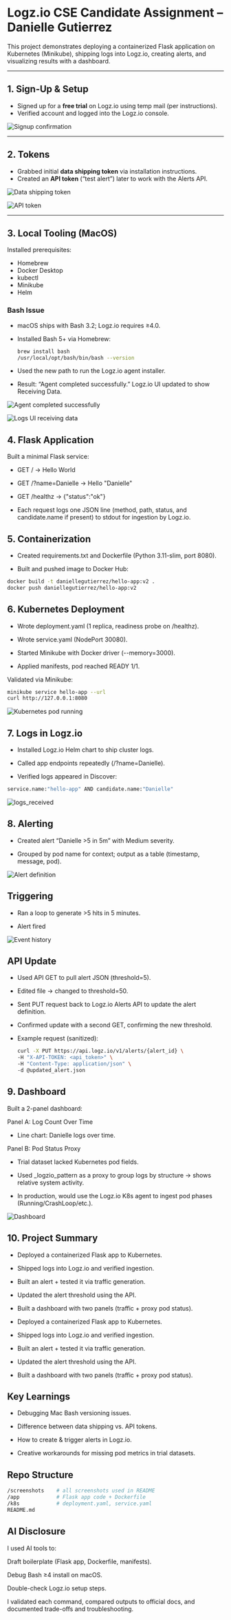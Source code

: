 # Logz.io CSE Candidate Assignment – Danielle Gutierrez

This project demonstrates deploying a containerized Flask application on Kubernetes (Minikube), shipping logs into Logz.io, creating alerts, and visualizing results with a dashboard.

---

## 1. Sign-Up & Setup
- Signed up for a **free trial** on Logz.io using temp mail (per instructions).  
- Verified account and logged into the Logz.io console.  

![Signup confirmation](docs/Signup.png)

---

## 2. Tokens
- Grabbed initial **data shipping token** via installation instructions.  
- Created an **API token** (“test alert”) later to work with the Alerts API.
  
![Data shipping token](docs/Datashippingtoken.png) 

![API token](docs/APItoken.png)  

---

## 3. Local Tooling (MacOS)
Installed prerequisites:  
- Homebrew  
- Docker Desktop  
- kubectl  
- Minikube  
- Helm  

### Bash Issue
- macOS ships with Bash 3.2; Logz.io requires ≥4.0.  
- Installed Bash 5+ via Homebrew:  
  ```bash
  brew install bash
  /usr/local/opt/bash/bin/bash --version
   ```
  
- Used the new path to run the Logz.io agent installer.

- Result: “Agent completed successfully.” Logz.io UI updated to show Receiving Data.

![Agent completed successfully](docs/Agentcompletedsuccessfully.png)  
  
![Logs UI receiving data](docs/Logz.ioUIReceivingData.png)  

## 4. Flask Application

Built a minimal Flask service:

- GET / → Hello World

- GET /?name=Danielle → Hello "Danielle"

- GET /healthz → {"status":"ok"}

- Each request logs one JSON line (method, path, status, and candidate.name if present) to stdout for ingestion by Logz.io.

## 5. Containerization

- Created requirements.txt and Dockerfile (Python 3.11-slim, port 8080).

- Built and pushed image to Docker Hub:
 ```bash
docker build -t daniellegutierrez/hello-app:v2 .
docker push daniellegutierrez/hello-app:v2
```

## 6. Kubernetes Deployment

- Wrote deployment.yaml (1 replica, readiness probe on /healthz).

- Wrote service.yaml (NodePort 30080).

- Started Minikube with Docker driver (--memory=3000).

- Applied manifests, pod reached READY 1/1.

Validated via Minikube:
 ```bash
minikube service hello-app --url
curl http://127.0.0.1:8080
```

![Kubernetes pod running](docs/Kubernetespodrunning.png)  


## 7. Logs in Logz.io

- Installed Logz.io Helm chart to ship cluster logs.

- Called app endpoints repeatedly (/?name=Danielle).

- Verified logs appeared in Discover:
 ```bash
service.name:"hello-app" AND candidate.name:"Danielle"
```

![logs_received](logs_received.png)

## 8. Alerting

- Created alert “Danielle >5 in 5m” with Medium severity.

- Grouped by pod name for context; output as a table (timestamp, message, pod).
  
![Alert definition](docs/AlertDefinitionPage.png)  

## Triggering

- Ran a loop to generate >5 hits in 5 minutes.

- Alert fired 

![Event history](docs/Eventhistory.png)  

## API Update

- Used API GET to pull alert JSON (threshold=5).

- Edited file → changed to threshold=50.

- Sent PUT request back to Logz.io Alerts API to update the alert definition.

- Confirmed update with a second GET, confirming the new threshold.

- Example request (sanitized):
   ```bash
   curl -X PUT https://api.logz.io/v1/alerts/{alert_id} \
  -H "X-API-TOKEN: <api_token>" \
  -H "Content-Type: application/json" \
  -d @updated_alert.json
   
## 9. Dashboard

Built a 2-panel dashboard:

Panel A: Log Count Over Time

- Line chart: Danielle logs over time.

Panel B: Pod Status Proxy

- Trial dataset lacked Kubernetes pod fields.

- Used _logzio_pattern as a proxy to group logs by structure → shows relative system activity.

- In production, would use the Logz.io K8s agent to ingest pod phases (Running/CrashLoop/etc.).
  
![Dashboard](docs/Dashboard.png)

## 10. Project Summary

- Deployed a containerized Flask app to Kubernetes.

- Shipped logs into Logz.io and verified ingestion.

- Built an alert + tested it via traffic generation.

- Updated the alert threshold using the API.

- Built a dashboard with two panels (traffic + proxy pod status).

- Deployed a containerized Flask app to Kubernetes.

- Shipped logs into Logz.io and verified ingestion.

- Built an alert + tested it via traffic generation.

- Updated the alert threshold using the API.

- Built a dashboard with two panels (traffic + proxy pod status).

## Key Learnings

- Debugging Mac Bash versioning issues.

- Difference between data shipping vs. API tokens.

- How to create & trigger alerts in Logz.io.

- Creative workarounds for missing pod metrics in trial datasets.

## Repo Structure
 ```bash
/screenshots    # all screenshots used in README
/app            # Flask app code + Dockerfile
/k8s            # deployment.yaml, service.yaml
README.md
```

## AI Disclosure

I used AI tools to:

Draft boilerplate (Flask app, Dockerfile, manifests).

Debug Bash ≥4 install on macOS.

Double-check Logz.io setup steps.

I validated each command, compared outputs to official docs, and documented trade-offs and troubleshooting.

